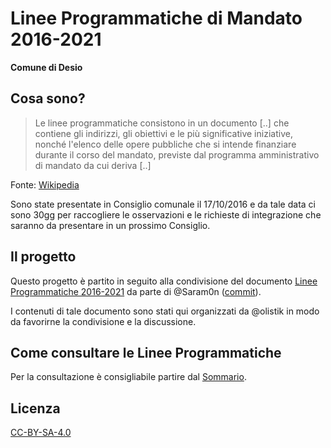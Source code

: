 # Linee Programmatiche di Mandato 2016-2021

**Comune di Desio**

## Cosa sono?

> Le linee programmatiche consistono in un documento [..] che contiene gli indirizzi, gli obiettivi e le più significative iniziative, nonché l'elenco delle opere pubbliche che si intende finanziare durante il corso del mandato, previste dal programma amministrativo di mandato da cui deriva [..]

Fonte: [Wikipedia](https://it.wikipedia.org/wiki/Linee_programmatiche)

Sono state presentate in Consiglio comunale il 17/10/2016 e da tale data ci sono 30gg per raccogliere le osservazioni e le richieste di integrazione che saranno da presentare in un prossimo Consiglio.

## Il progetto

Questo progetto è partito in seguito alla condivisione del documento [Linee Programmatiche 2016-2021](files/2016-10-17_Linee%20Programmatiche%202016-2021.pdf) da parte di @Saram0n ([commit](https://github.com/open-comune/desio/commit/252218f80ca35330fc174e6a2015bf4be285ecd4)).

I contenuti di tale documento sono stati qui organizzati da @olistik in modo da favorirne la condivisione e la discussione.

## Come consultare le Linee Programmatiche

Per la consultazione è consigliabile partire dal [Sommario](struttura/sommario.md).

## Licenza

[CC-BY-SA-4.0](LICENSE)
